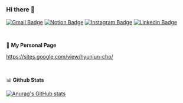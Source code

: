 ### Hi there 👋


[![Gmail Badge](https://img.shields.io/badge/-Gmail-d14836?style=flat-square&logo=Gmail&logoColor=white&link=mailto:chohyunjun1111@gmail.com)](mailto:chohyunjun1111@gmail.com)
[![Notion Badge](https://img.shields.io/badge/-Notion-92a8d1?logo=notion&logoColor=white&link=https://superficial-effect-ff3.notion.site/125a30ed40f94e9f84e86a8bf9467fc4)](https://superficial-effect-ff3.notion.site/125a30ed40f94e9f84e86a8bf9467fc4)
[![Instagram Badge](https://img.shields.io/badge/-Instagram-dd2a7b?style=flat-square&logo=instagram&logoColor=white&link=https://www.instagram.com/hyun_c_jun/)](https://www.instagram.com/hyun_c_jun/) 
[![Linkedin Badge](https://img.shields.io/badge/-LinkedIn-blue?style=flat-square&logo=Linkedin&logoColor=white&link=https://www.linkedin.com/in/hyunjun-cho-8391151b4/)](https://www.linkedin.com/in/hyunjun-cho-8391151b4/) 

<br/>

  📁 **My Personal Page** 
  
  https://sites.google.com/view/hyunjun-cho/
  
<br/>


📊 **Github Stats**

[![Anurag's GitHub stats](https://github-readme-stats.vercel.app/api?username=chohj1111)](https://github.com/anuraghazra/github-readme-stats)


